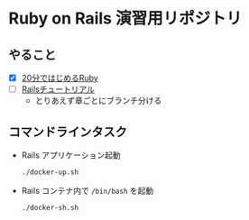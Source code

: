 # Ruby on Rails 演習用リポジトリ

## やること

- [x] [20分ではじめるRuby](https://www.ruby-lang.org/ja/documentation/quickstart/)
- [ ] [Railsチュートリアル](https://railstutorial.jp/?version=5.1)
    - とりあえず章ごとにブランチ分ける

## コマンドラインタスク

- Rails アプリケーション起動

    ```bash
    ./docker-up.sh
    ```

- Rails コンテナ内で `/bin/bash` を起動

    ```bash
    ./docker-sh.sh
    ```
